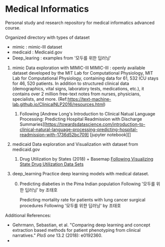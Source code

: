 # Medical Informatics

Personal study and research repository for medical informatics advanced course.

Organized directory with types of dataset

- mimic : mimic-III dataset
- medicaid : Medicaid.gov
- Deep_learing : examples from '모두를 위한 딥러닝'

1. mimic
   Data exploration with MIMIC-III
   MIMIC-III : openly available dataset developed by the MIT Lab for Computational Physiology, MIT Lab for Computational Physiology, containing data for 61, 532 ICU stays for 46, 520 patients. In addition to structured clinical data (demographics, vital signs, laboratory tests, medications, etc.), it contains over 2 million free-text notes from nurses, physicians, specialists, and more. (Ref:https://text-machine-lab.github.io/ClinicalNLP2016/resources.html)
   1. Following [Andrew Long's Introduction to Clinical Natual Language Processing: Predicting Hospital Readmission with Discharge Summaries][https://towardsdatascience.com/introduction-to-clinical-natural-language-processing-predicting-hospital-readmission-with-1736d52bc709]
      [jupyter notebook][]

2. medicaid 
   Data exploration and Visualization with dataset from medicaid.gov
   1. Drug Utilization by States (2018) + Basemap
      [Following Visualizing State Drug Utilization Data Sets](https://hackernoon.com/visualizing-state-drug-utilization-data-sets-bf65e990a766)

3. deep_learning
   Practice deep learning models with medical dataset.

   0. Predicting diabeties in the Pima Indian population
      Following '모두를 위한 딥러닝' by 조태호

      Predicting mortality rate for patients with lung cancer surgical procedures
      Following '모두를 위한 딥러닝' by 조태호


Additional References:

- Gehrmann, Sebastian, et al. "Comparing deep learning and concept extraction based methods for patient phenotyping from clinical narratives." *PloS one* 13.2 (2018): e0192360.
- 